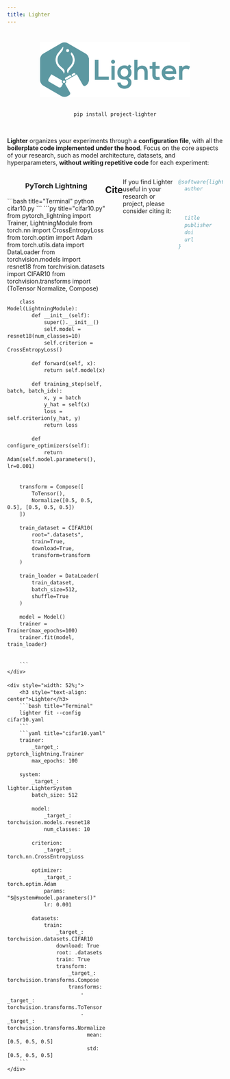 ```yaml
---
title: Lighter
---
```


<!-- Fake title -->
#

<!-- Logo -->
<div style="display: flex; justify-content: center;"><img src="assets/images/lighter_banner.png" style="width:70%;"/></div>

<!-- pip install -->
<div style="width:70%; margin:auto; text-align:center">
</br>

```bash
pip install project-lighter
```
</div>
</br>

<!-- Body -->

**Lighter** organizes your experiments through a **configuration file**, with all the **boilerplate code implemented under the hood**. Focus on the core aspects of your research, such as model architecture, datasets, and hyperparameters, **without writing repetitive code** for each experiment:

<div style="display: flex; justify-content: space-between">
    <div style="width: 47%;">
        <h3 style="text-align: center">PyTorch Lightning</h3>
        ```bash title="Terminal"
        python cifar10.py
        ```
        ```py title="cifar10.py"
        from pytorch_lightning import Trainer, LightningModule
        from torch.nn import CrossEntropyLoss
        from torch.optim import Adam
        from torch.utils.data import DataLoader
        from torchvision.models import resnet18
        from torchvision.datasets import CIFAR10
        from torchvision.transforms import (ToTensor
                                            Normalize,
                                            Compose)

        class Model(LightningModule):
            def __init__(self):
                super().__init__()
                self.model = resnet18(num_classes=10)
                self.criterion = CrossEntropyLoss()
            
            def forward(self, x):
                return self.model(x)
            
            def training_step(self, batch, batch_idx):
                x, y = batch
                y_hat = self(x)
                loss = self.criterion(y_hat, y)
                return loss
            
            def configure_optimizers(self):
                return Adam(self.model.parameters(), lr=0.001)


        transform = Compose([
            ToTensor(),
            Normalize([0.5, 0.5, 0.5], [0.5, 0.5, 0.5])
        ])

        train_dataset = CIFAR10(
            root=".datasets",
            train=True,
            download=True,
            transform=transform
        )

        train_loader = DataLoader(
            train_dataset,
            batch_size=512,
            shuffle=True
        )

        model = Model()
        trainer = Trainer(max_epochs=100)
        trainer.fit(model, train_loader)


        ```
    </div>

    <div style="width: 52%;">
        <h3 style="text-align: center">Lighter</h3>
        ```bash title="Terminal"
        lighter fit --config cifar10.yaml
        ```
        ```yaml title="cifar10.yaml"
        trainer:
            _target_: pytorch_lightning.Trainer
            max_epochs: 100
        
        system:
            _target_: lighter.LighterSystem
            batch_size: 512

            model: 
                _target_: torchvision.models.resnet18
                num_classes: 10

            criterion:
                _target_: torch.nn.CrossEntropyLoss

            optimizer:
                _target_: torch.optim.Adam
                params: "$@system#model.parameters()"
                lr: 0.001
            
            datasets:
                train:
                    _target_: torchvision.datasets.CIFAR10
                    download: True
                    root: .datasets
                    train: True
                    transform:
                        _target_: torchvision.transforms.Compose
                        transforms:
                            - _target_: torchvision.transforms.ToTensor
                            - _target_: torchvision.transforms.Normalize
                              mean: [0.5, 0.5, 0.5]
                              std: [0.5, 0.5, 0.5]
        ```
    </div>
</div>

## Cite

If you find Lighter useful in your research or project, please consider citing it:

```bibtex
@software{lighter,
  author       = {Ibrahim Hadzic and
                  Suraj Pai and
                  Keno Bressem and
                  Hugo Aerts},
  title        = {Lighter},
  publisher    = {Zenodo},
  doi          = {10.5281/zenodo.8007711},
  url          = {https://doi.org/10.5281/zenodo.8007711}
}
```
